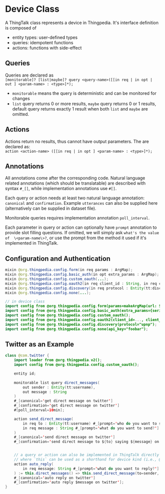 # Device Class
A ThingTalk class represents a device in Thingpedia. 
It's interface definition is composed of 
- entity types: user-defined types
- queries: idempotent functions 
- actions: functions with side-effect

## Queries
Queries are declared as    
`[monitorable]? [list|maybe]? query <query-name>([[in req | in opt | out ] <param-name> : <type>]*);`
- `monitorable` means the query is deterministic and can be monitored for changes
- `list` query returns 0 or more results, `maybe` query returns 0 or 1 results, default query returns exactly 1 result when both `list` and `maybe` are omitted.

## Actions
Actions return no results, thus cannot have output parameters.
The are declared as:   
`action <action-name> ([[in req | in opt ] <param-name> : <type>]*);`

## Annotations
All annotations come after the corresponding code.
Natural language related annotations (which should be translatable) are described with syntax `#_[]`,
while implementation annotations use `#[]`.

Each query or action needs at least two natural language annotation: `canonical` and `confirmation`. 
Example `utterances` can also be supplied here (alternatively can be supplied in dataset file).

Monitorable queries requires implementation annotation `poll_interval`.

Each parameter in query or action can optionally have `prompt` annotation to provide slot filling questions.
If omitted, we will simply ask `what's the value of  \<param-name\>?`, or use the prompt from the method it used 
if it's implemented in ThingTalk.

## Configuration and Authentication
```java
mixin @org.thingpedia.config.form(in req params : ArgMap);
mixin @org.thingpedia.config.basic_auth(in opt extra_params : ArgMap); 
mixin @org.thingpedia.config.custom_oauth(...);
mixin @org.thingpedia.config.oauth2(in req client_id : String, in req client_secret : String, in opt authorize : Entity(tt:url), );
mixin @org.thingpedia.config.discovery(in req protocol : Entity(tt:discovery_protocol));
mixin @org.thingpedia.config.none(...);

// in device class
import config from @org.thingpedia.config.form(params=makeArgMap(url: String, ));
import config from @org.thingpedia.config.basic_auth(extra_params={serial_number= String});
import config from @org.thingpedia.config.custom_oauth();
import config from @org.thingpedia.config.oauth2(client_id=..., client_secret=..., authorize="http://example.com", );
import config from @org.thingpedia.config.discovery(protocol="upnp");
import config from @org.thingpedia.config.none(api_key="foobar");
```

## Twitter as an Example
```java
class @com.twitter {
    import loader from @org.thingpedia.v2();
    import config from @org.thingpedia.config.custom_oauth();

    entity id;
    
    monitorable list query direct_messages(
        out sender : Entity(tt:username), 
        out message : String
    )
    #_[canonical='get direct message on twitter']
    #_[confirmation='get direct message on twitter']
    #[poll_interval=10min];

    action send_direct_message(
        in req to : Entity(tt:username) #_[prompt='who do you want to send the message to?'],
        in req message : String #_[prompt='what do you want to send?']
    )
    #_[canonical='send direct message on twitter']
    #_[confirmation='send direct message to ${to} saying ${message} on twitter'];


    // a query or action can also be implemented in ThingTalk directly 
    // where `this` can be used as a shorthand for device kind (i.e., @com.twitter in this case)
    action auto_reply(
        in req message: String #_[prompt='what do you want to reply?']
    ) := this.direct_messages() => this.send_direct_message(to=sender, message=message) 
    #_[canonical='auto reply on twitter']
    #_[confirmation='auto reply $message on twitter'];
}
